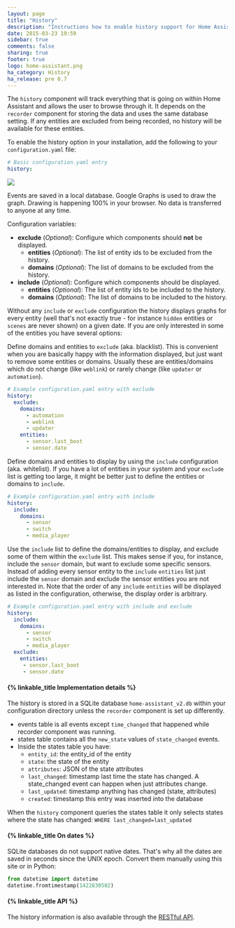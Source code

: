 ```yaml
---
layout: page
title: "History"
description: "Instructions how to enable history support for Home Assistant."
date: 2015-03-23 19:59
sidebar: true
comments: false
sharing: true
footer: true
logo: home-assistant.png
ha_category: History
ha_release: pre 0.7
---
```



The `history` component will track everything that is going on within Home Assistant and allows the user to browse through it. It depends on the `recorder` component for storing the data and uses the same database setting. If any entities are excluded from being recorded, no history will be available for these entities.

To enable the history option in your installation, add the following to your `configuration.yaml` file:

```yaml
# Basic configuration.yaml entry
history:
```

<p class='img'>
  <a href='{{site_root}}/images/screenshots/component_history_24h.png'>
    <img src='{{site_root}}/images/screenshots/component_history_24h.png' />
  </a>
</p>

<p class='note'>
Events are saved in a local database. Google Graphs is used to draw the graph. Drawing is happening 100% in your browser. No data is transferred to anyone at any time.
</p>


Configuration variables:

- **exclude** (*Optional*): Configure which components should **not** be displayed. 
  - **entities** (*Optional*): The list of entity ids to be excluded from the history.
  - **domains** (*Optional*): The list of domains to be excluded from the history.
- **include** (*Optional*): Configure which components should be displayed. 
  - **entities** (*Optional*): The list of entity ids to be included to the history.
  - **domains** (*Optional*): The list of domains to be included to the history.

Without any `include` or `exclude` configuration the history displays graphs for every entity (well that's not exactly true - for instance `hidden` entities or `scenes` are never shown) on a given date. If you are only interested in some of the entities you have several options:

Define domains and entities to `exclude` (aka. blacklist). This is convenient when you are basically happy with the information displayed, but just want to remove some entities or domains. Usually these are entities/domains which do not change (like `weblink`) or rarely change (like `updater` or `automation`).

```yaml
# Example configuration.yaml entry with exclude
history:
  exclude:
    domains:
      - automation
      - weblink
      - updater
    entities:
      - sensor.last_boot
      - sensor.date
```

Define domains and entities to display by using the `include` configuration (aka. whitelist). If you have a lot of entities in your system and your `exclude` list is getting too large, it might be better just to define the entities or domains to `include`.

```yaml
# Example configuration.yaml entry with include
history:
  include:
    domains:
      - sensor
      - switch
      - media_player
```

Use the `include` list to define the domains/entities to display, and exclude some of them within the `exclude` list. This makes sense if you, for instance, include the `sensor` domain, but want to exclude some specific sensors. Instead of adding every sensor entity to the `include` `entities` list just include the `sensor` domain and exclude the sensor entities you are not interested in.  Note that the order of any `include` `entities` will be displayed as listed in the configuration, otherwise, the display order is arbitrary.

```yaml
# Example configuration.yaml entry with include and exclude
history:
  include:
    domains:
      - sensor
      - switch
      - media_player
  exclude:
    entities:
     - sensor.last_boot
     - sensor.date
```

#### {% linkable_title Implementation details %}

The history is stored in a SQLite database `home-assistant_v2.db` within your configuration directory unless the `recorder` component is set up differently.

 - events table is all events except `time_changed` that happened while recorder component was running.
 - states table contains all the `new_state` values of `state_changed` events.
 - Inside the states table you have:
   - `entity_id`: the entity_id of the entity
   - `state`: the state of the entity
   - `attributes`: JSON of the state attributes
   - `last_changed`: timestamp last time the state has changed. A state_changed event can happen when just attributes change.
   - `last_updated`: timestamp anything has changed (state, attributes)
   - `created`: timestamp this entry was inserted into the database

When the `history` component queries the states table it only selects states where the state has changed: `WHERE last_changed=last_updated`

#### {% linkable_title On dates %} 

SQLite databases do not support native dates. That's why all the dates are saved in seconds since the UNIX epoch. Convert them manually using this site or in Python:

```python
from datetime import datetime
datetime.fromtimestamp(1422830502)
```

#### {% linkable_title API %}

The history information is also available through the [RESTful API](/developers/rest_api/#get-apihistory).
